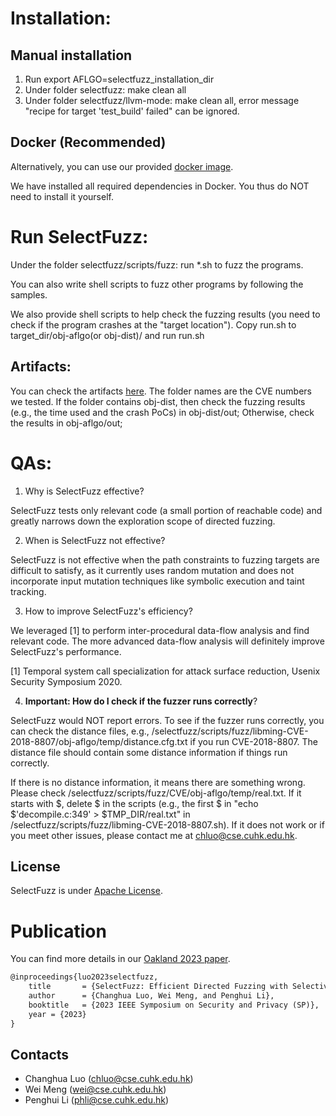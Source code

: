 # Installation:

## Manual installation
1. Run export AFLGO=selectfuzz_installation_dir
2. Under folder selectfuzz: make clean all
3. Under folder selectfuzz/llvm-mode: make clean all, error message "recipe for target 'test_build' failed" can be ignored.

## Docker (Recommended)

Alternatively, you can use our provided [docker image](https://hub.docker.com/r/selectivefuzz1/selectfuzz).

We have installed all required dependencies in Docker. You thus do NOT need to install it yourself.

# Run SelectFuzz:

Under the folder selectfuzz/scripts/fuzz: run *.sh to fuzz the programs. 

You can also write shell scripts to fuzz other programs by following the samples.

We also provide shell scripts to help check the fuzzing results (you need to check if the program crashes at the "target location").
Copy run.sh to target_dir/obj-aflgo(or obj-dist)/ and run run.sh

## Artifacts: 

You can check the artifacts [here](https://drive.google.com/file/d/1tAJlUKXkn-Z_mHu9gIS2ysDVyja9bIqu/view?usp=sharing). 
The folder names are the CVE numbers we tested.
If the folder contains obj-dist, then check the fuzzing results (e.g., the time used and the crash PoCs) in obj-dist/out;
Otherwise, check the results in obj-aflgo/out;

# QAs:

1. Why is SelectFuzz effective?

SelectFuzz tests only relevant code (a small portion of reachable code) and greatly narrows down the exploration scope of directed fuzzing.

2. When is SelectFuzz not effective?

SelectFuzz is not effective when the path constraints to fuzzing targets are difficult to satisfy, as it currently uses random mutation and does not incorporate input mutation techniques like symbolic execution and taint tracking. 

3. How to improve SelectFuzz's efficiency?

We leveraged [1] to perform inter-procedural data-flow analysis and find relevant code. The more advanced data-flow analysis will definitely improve SelectFuzz's performance.

[1] Temporal system call specialization for attack surface reduction, Usenix Security Symposium 2020.

4. __Important: How do I check if the fuzzer runs correctly__?

SelectFuzz would NOT report errors. To see if the fuzzer runs correctly, you can check the distance files, e.g., /selectfuzz/scripts/fuzz/libming-CVE-2018-8807/obj-aflgo/temp/distance.cfg.txt if you run CVE-2018-8807. The distance file should contain some distance information if things run correctly.

If there is no distance information, it means there are something wrong. Please check /selectfuzz/scripts/fuzz/CVE/obj-aflgo/temp/real.txt. If it starts with $, delete $ in the scripts (e.g., the first $ in "echo $'decompile.c:349' > $TMP_DIR/real.txt" in /selectfuzz/scripts/fuzz/libming-CVE-2018-8807.sh). If it does not work or if you meet other issues, please contact me at <chluo@cse.cuhk.edu.hk>.

## License

SelectFuzz is under [Apache License](LICENSE).

# Publication

You can find more details in our [Oakland 2023 paper](https://www.computer.org/csdl/proceedings-article/sp/2023/933600b050/1Js0DBwgpwY).

```tex
@inproceedings{luo2023selectfuzz,
    title       = {SelectFuzz: Efficient Directed Fuzzing with Selective Path Exploration},
    author      = {Changhua Luo, Wei Meng, and Penghui Li},
    booktitle   = {2023 IEEE Symposium on Security and Privacy (SP)},
    year = {2023}
}
```

## Contacts

- Changhua Luo (<chluo@cse.cuhk.edu.hk>)
- Wei Meng (<wei@cse.cuhk.edu.hk>)
- Penghui Li (<phli@cse.cuhk.edu.hk>)


